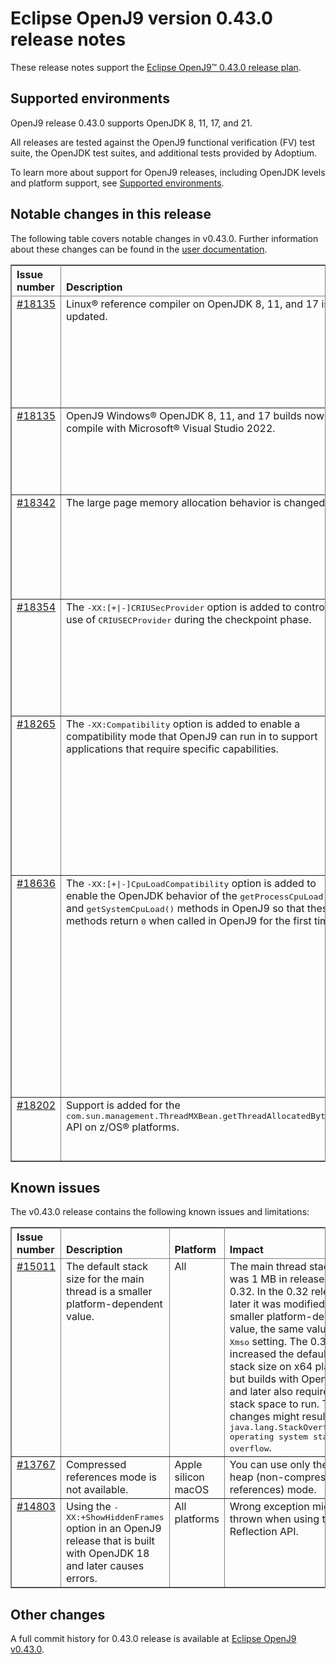 <!--
* Copyright (c) 2024 IBM Corp. and others
*
* This program and the accompanying materials are made
* available under the terms of the Eclipse Public License 2.0
* which accompanies this distribution and is available at
* https://www.eclipse.org/legal/epl-2.0/ or the Apache
* License, Version 2.0 which accompanies this distribution and
* is available at https://www.apache.org/licenses/LICENSE-2.0.
*
* This Source Code may also be made available under the
* following Secondary Licenses when the conditions for such
* availability set forth in the Eclipse Public License, v. 2.0
* are satisfied: GNU General Public License, version 2 with
* the GNU Classpath Exception [1] and GNU General Public
* License, version 2 with the OpenJDK Assembly Exception [2].
*
* [1] https://www.gnu.org/software/classpath/license.html
* [2] https://openjdk.org/legal/assembly-exception.html
*
* SPDX-License-Identifier: EPL-2.0 OR Apache-2.0 OR GPL-2.0-only WITH Classpath-exception-2.0 OR GPL-2.0-only WITH OpenJDK-assembly-exception-1.0
-->

# Eclipse OpenJ9 version 0.43.0 release notes

These release notes support the [Eclipse OpenJ9&trade; 0.43.0 release plan](https://projects.eclipse.org/projects/technology.openj9/releases/0.43.0/plan).

## Supported environments

OpenJ9 release 0.43.0 supports OpenJDK 8, 11, 17, and 21.

All releases are tested against the OpenJ9 functional verification (FV) test suite, the OpenJDK test suites, and additional tests provided by Adoptium.

To learn more about support for OpenJ9 releases, including OpenJDK levels and platform support, see [Supported environments](https://eclipse.org/openj9/docs/openj9_support/index.html).

## Notable changes in this release

The following table covers notable changes in v0.43.0. Further information about these changes can be found in the [user documentation](https://www.eclipse.org/openj9/docs/version0.42/).

<table cellpadding="4" cellspacing="0" summary="" width="100%" rules="all" frame="border" border="1"><thead align="left">
<tr>
<th valign="bottom">Issue number</th>
<th valign="bottom">Description</th>
<th valign="bottom">Version / Platform</th>
<th valign="bottom">Impact</th>
</tr>
</thead>
<tbody>

<tr>
<td valign="top"><a href="https://github.com/eclipse-openj9/openj9/issues/18135">#18135</a></td>
<td valign="top">Linux&reg; reference compiler on OpenJDK 8, 11, and 17 is updated.</td>
<td valign="top">OpenJDK 8, 11, and 17 (Linux)</td>
<td valign="top">Linux x86 64-bit, Linux on POWER&reg; LE 64-bit, and Linux on IBM Z&reg; 64-bit builds on OpenJDK 8, 11, and 17 now use gcc 11.2 compiler. Linux AArch64 64-bit moved to gcc 10.3 compiler from gcc 7.5 compiler on OpenJDK 8 and 11.

On OpenJDK 19 and later, the Linux reference compiler was already updated to gcc 11.2 in [release 0.37.0](version0.37.md).</td>
</tr>

<tr>
<td valign="top"><a href="https://github.com/eclipse-openj9/openj9/issues/18135">#18135</a></td>
<td valign="top">OpenJ9 Windows&reg; OpenJDK 8, 11, and 17 builds now compile with Microsoft&reg; Visual Studio 2022.</td>
<td valign="top">OpenJDK 8, 11, and 17 (Windows)</td>
<td valign="top">The Visual Studio redistributable files included with the build are updated to match.

OpenJ9 Windows OpenJDK 19 and later builds already compile with Microsoft Visual Studio 2022 from [release 0.37.0](version0.37.md) onwards.
</td>
</tr>

<tr>
<td valign="top"><a href="https://github.com/eclipse-openj9/openj9/issues/18342">#18342</a></td>
<td valign="top">The large page memory allocation behavior is changed.</td>
<td valign="top">All versions</td>
<td valign="top">Earlier, the JIT code cache was allocated memory as a multiple of the available page size even if the configured large page size was greater than the total JIT code cache size.
Now, if the configured large page size is greater than the size of the total code cache for JIT, then the page size that is used for code cache allocation is recalculated. The next available lower page size on the platform is used for the code cache allocation.</td>
</tr>

<tr>
<td valign="top"><a href="https://github.com/eclipse-openj9/openj9/issues/18354">#18354</a></td>
<td valign="top">The <tt>-XX:[+|-]CRIUSecProvider</tt> option is added to control the use of <tt>CRIUSECProvider</tt> during the checkpoint phase.</td>
<td valign="top">OpenJDK 11 and later (Linux)</td>
<td valign="top">When you enable CRIU support, all the existing security providers are removed from the security provider list during the checkpoint phase and <tt>CRIUSECProvider</tt> is added by default. Therefore, you can use only those security algorithms that are available in <tt>CRIUSECProvider</tt>. You can now choose to disable the use of <tt>CRIUSECProvider</tt> with the <tt>-XX:-CRIUSecProvider</tt> option and continue to use all the existing security providers during the checkpoint and restore phase.</td>
</tr>

<tr>
<td valign="top"><a href="https://github.com/eclipse-openj9/openj9/issues/18265">#18265</a></td>
<td valign="top">The <tt>-XX:Compatibility</tt> option is added to enable a compatibility mode that OpenJ9 can run in to support applications that require specific capabilities.</td>
<td valign="top">All versions</td>
<td valign="top">The Elasticsearch application was facing incompatibility issues when it was running on OpenJ9 and required many workarounds. With the <tt>-XX:Compatibility</tt> option, you can enable a compatibility mode that OpenJ9 can run in to support applications that require specific capabilities.

In release 0.43.0, the compatibility mode is provided for the Elasticsearch application only.

Although this option is available in all OpenJDK versions, the Elasticsearch application requires OpenJDK version 17 or later.</td>
</tr>

<tr>
<td valign="top"><a href="https://github.com/eclipse-openj9/openj9/issues/18636">#18636</a></td>
<td valign="top">The <tt>-XX:[+|-]CpuLoadCompatibility</tt> option is added to enable the OpenJDK behavior of the <tt>getProcessCpuLoad()</tt> and <tt>getSystemCpuLoad()</tt> methods in OpenJ9 so that these methods return <tt>0</tt> when called in OpenJ9 for the first time.</td>
<td valign="top">All versions</td>
<td valign="top">The <tt>getProcessCpuLoad()</tt> and <tt>getSystemCpuLoad()</tt> methods were returning <tt>-1</tt> to indicate that the recent CPU usage is not available when these methods were called in OpenJ9 for the first time. It was difficult to identify whether the reason for the <tt>-1</tt> value was an error or because the call was the first call and therefore, no recent CPU usage was available.

In OpenJDK, these methods return <tt>0</tt> value in the case of the first call, which makes it easier to differentiate between the first call behavior and an error that needs further investigation.

The <tt>-XX:+CpuLoadCompatibility</tt> option is used to enable the OpenJDK behavior of the <tt>getProcessCpuLoad()</tt> and <tt>getSystemCpuLoad()</tt> methods in OpenJ9 so that these methods return <tt>0</tt> when called in OpenJ9 for the first time.
</td>
</tr>
<tr>
<td valign="top"><a href="https://github.com/eclipse-openj9/openj9/issues/18202">#18202</a></td>
<td valign="top">Support is added for the <tt>com.sun.management.ThreadMXBean.getThreadAllocatedBytes()</tt> API on z/OS&reg; platforms.</td>
<td valign="top">All versions (z/OS)</td>
<td valign="top">In the earlier release, support for the <tt>com.sun.management.ThreadMXBean.getThreadAllocatedBytes()</tt> API was added on all operating systems except z/OS platforms. In this release, the support for this API is added on z/OS platforms as well.</td>
</tr>

</tbody>
</table>

## Known issues

The v0.43.0 release contains the following known issues and limitations:

<table cellpadding="4" cellspacing="0" summary="" width="100%" rules="all" frame="border" border="1">
<thead align="left">
<tr>
<th valign="bottom">Issue number</th>
<th valign="bottom">Description</th>
<th valign="bottom">Platform</th>
<th valign="bottom">Impact</th>
<th valign="bottom">Workaround</th>
</tr>
</thead>

<tbody>
<tr>
<td valign="top"><a href="https://github.com/eclipse-openj9/openj9/issues/15011">#15011</a></td>
<td valign="top">The default stack size for the main thread is a smaller platform-dependent value.</td>
<td valign="top">All</td>
<td valign="top">The main thread stack size was 1 MB in releases before 0.32. In the 0.32 release and later it was modified to a smaller
platform-dependent value, the same value as the <tt>-Xmso</tt> setting. The 0.33 release increased the default <tt>-Xmso</tt> stack size
on x64 platforms, but builds with OpenJDK 17 and later also require more stack space to run. These changes might result in a
<tt>java.lang.StackOverflowError: operating system stack overflow</tt>.</td>
<td valign="top">Use <tt>-Xmso</tt> to set the default stack size. See the default value by using <tt>-verbose:sizes</tt>.</td>
</tr>

<tr>
<td valign="top"><a href="https://github.com/eclipse-openj9/openj9/issues/13767">#13767</a></td>
<td valign="top">Compressed references mode is not available.</td>
<td valign="top">Apple silicon macOS</td>
<td valign="top">You can use only the large heap (non-compressed references) mode.</td>
<td valign="top">None</td>
</tr>

<tr>
<td valign="top"><a href="https://github.com/eclipse-openj9/openj9/issues/14803">#14803</a></td>
<td valign="top">Using the <tt>-XX:+ShowHiddenFrames</tt> option in an OpenJ9 release that is built with OpenJDK 18 and later causes errors.</td>
<td valign="top">All platforms</td>
<td valign="top">Wrong exception might be thrown when using the Reflection API.</td>
<td valign="top">Avoid using the <tt>-XX:+ShowHiddenFrames</tt> option with OpenJDK 18 and later.</td>
</tr>

</tbody>
</table>

## Other changes

A full commit history for 0.43.0 release is available at [Eclipse OpenJ9 v0.43.0](https://github.com/eclipse-openj9/openj9/releases/tag/openj9-0.43.0).
